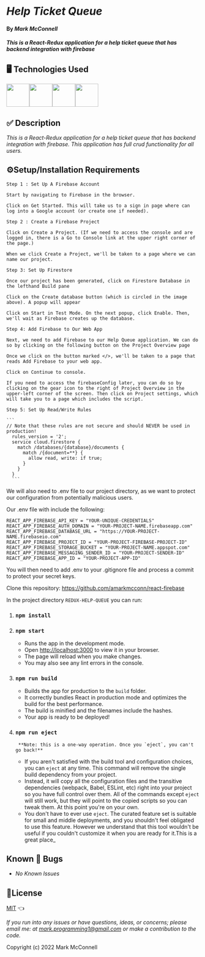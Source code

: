 # _Help Ticket Queue_

#### By _**Mark McConnell**_

#### _This is a React-Redux application for a help ticket queue that has backend integration with firebase_

## 🖥️ Technologies Used

<img src="https://cdn.jsdelivr.net/gh/devicons/devicon/icons/react/react-original-wordmark.svg" height="60"/><img src="https://cdn.jsdelivr.net/gh/devicons/devicon/icons/redux/redux-original.svg" height="60"/><img src="https://cdn.jsdelivr.net/gh/devicons/devicon/icons/firebase/firebase-plain-wordmark.svg" height="60"/><img src="https://cdn.jsdelivr.net/gh/devicons/devicon/icons/css3/css3-original.svg" height="60"/>

## ✅ Description

_This is a React-Redux application for a help ticket queue that has backend integration with firebase. This application has full crud functionality for all users._

## ⚙️Setup/Installation Requirements

`Step 1 : Set Up A Firebase Account`

    Start by navigating to Firebase in the browser.

    Click on Get Started. This will take us to a sign in page where can log into a Google account (or create one if needed).
`Step 2 : Create a Firebase Project`

    Click on Create a Project. (If we need to access the console and are logged in, there is a Go to Console link at the upper right corner of the page.)
    
    When we click Create a Project, we'll be taken to a page where we can name our project.
`Step 3: Set Up Firestore`

    Once our project has been generated, click on Firestore Database in the lefthand Build pane

    Click on the Create database button (which is circled in the image above). A popup will appear

    Click on Start in Test Mode. On the next popup, click Enable. Then, we'll wait as Firebase creates up the database.

`Step 4: Add Firebase to Our Web App`

    Next, we need to add Firebase to our Help Queue application. We can do so by clicking on the following button on the Project Overview page

    Once we click on the button marked </>, we'll be taken to a page that reads Add Firebase to your web app.

    Click on Continue to console.

    If you need to access the firebaseConfig later, you can do so by clicking on the gear icon to the right of Project Overview in the upper-left corner of the screen. Then click on Project settings, which will take you to a page which includes the script. 

`Step 5: Set Up Read/Write Rules`

    ```
    // Note that these rules are not secure and should NEVER be used in production!
      rules_version = '2';
      service cloud.firestore {
        match /databases/{database}/documents {
          match /{document=**} {
            allow read, write: if true;
          }
        }
      }
      ```
We will also need to .env file to our project directory, as we want to protect our configuration from potentially malicious users.

Our .env file with include the following:
```
REACT_APP_FIREBASE_API_KEY = "YOUR-UNIQUE-CREDENTIALS"
REACT_APP_FIREBASE_AUTH_DOMAIN = "YOUR-PROJECT-NAME.firebaseapp.com"
REACT_APP_FIREBASE_DATABASE_URL = "https://YOUR-PROJECT-NAME.firebaseio.com"
REACT_APP_FIREBASE_PROJECT_ID = "YOUR-PROJECT-FIREBASE-PROJECT-ID"
REACT_APP_FIREBASE_STORAGE_BUCKET = "YOUR-PROJECT-NAME.appspot.com"
REACT_APP_FIREBASE_MESSAGING_SENDER_ID = "YOUR-PROJECT-SENDER-ID"
REACT_APP_FIREBASE_APP_ID = "YOUR-PROJECT-APP-ID"
```
You will then need to add .env to your .gitignore file and process a commit to protect your secret keys.

Clone this repository: https://github.com/amarkmcconn/react-firebase

In the project directory `REDUX-HELP-QUEUE` you can run:

1. ### `npm install`

2. ### `npm start`

    * Runs the app in the development mode.
    * Open [http://localhost:3000](http://localhost:3000) to view it in your browser.
    * The page will reload when you make changes.
    * You may also see any lint errors in the console.

3. ### `npm run build`

    * Builds the app for production to the `build` folder.
    * It correctly bundles React in production mode and optimizes the build for the best performance.
    * The build is minified and the filenames include the hashes.
    * Your app is ready to be deployed!

4. ### `npm run eject`

        **Note: this is a one-way operation. Once you `eject`, you can't go back!**
    * If you aren't satisfied with the build tool and configuration choices, you can `eject` at any time. This command will remove the single build dependency from your project.
    * Instead, it will copy all the configuration files and the transitive dependencies (webpack, Babel, ESLint, etc) right into your project so you have full control over them. All of the commands except `eject` will still work, but they will point to the copied scripts so you can tweak them. At this point you're on your own.
    * You don't have to ever use `eject`. The curated feature set is suitable for small and middle deployments, and you shouldn't feel obligated to use this feature. However we understand that this tool wouldn't be useful if you couldn't customize it when you are ready for it.This is a great place_

## Known 🐛 Bugs

* _No Known Issues_

## 🎫License

[MIT](LICENSE) 👈

_If you run into any issues or have questions, ideas, or concerns;  please email me: at mark.programming1@gmail.com or make a contribution to the code._

Copyright (c) 2022 Mark McConnell
